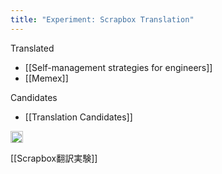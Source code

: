 ```yaml
---
title: "Experiment: Scrapbox Translation"
---
```


Translated
- [[Self-management strategies for engineers]]
- [[Memex]]

Candidates
- [[Translation Candidates]]

<img src='https://scrapbox.io/api/pages/nishio-en/en/icon' alt='en.icon' height="19.5"/>

[[Scrapbox翻訳実験]]
